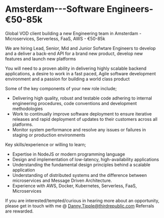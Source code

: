 # Amsterdam---Software Engineers-€50-85k
Global VOD client building a new Engineering team in Amsterdam - Microservices, Serverless, FaaS, AWS - €50-85k 

We are hiring Lead, Senior, Mid and Junior Sofwtare Engineers to develop and a deliver a back-end API for a brand new product, develop new features and launch new platforms

You will need to a proven ability in delivering highly scalable backend applications, a desire to work in a fast paced, Agile software development environment and a passion for building a world class product

Some of the key components of your new role include;
- Delivering high quality, robust and testable code adhering to internal engineering procedures, code conventions and development methodologies
- Work to continually improve software deployment to ensure iterative releases and rapid deployment of updates to their customers across all platforms.
- Monitor system performance and resolve any issues or failures in staging or production environments

Key skills/experience or willing to learn;
- Expertise in NodeJS or modern programming language 
- Design and implementation of low-latency, high-availability applications
- Understanding the fundamental design principles behind a scalable application
- Understanding of distributed systems and the difference between microservices and Message Driven Architecture.
- Experience with AWS, Docker, Kubernetes, Serverless, FaaS, Microservices

If you are interested/tempted/curious in hearing more about an opportunity, please get in touch with me @ Danny.Tipple@thirdrepublic.com
Referrals are rewarded.
